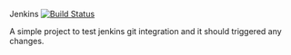 Jenkins
[![Build Status](http://127.0.0.1:8080/buildStatus/icon?job=test)](http://127.0.0.1:8080/job/test/)

A simple project to test jenkins git integration and it should triggered any changes.
